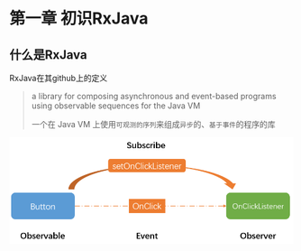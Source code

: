 # 第一章 初识RxJava

## 什么是RxJava

RxJava在其github上的定义

> a library for composing asynchronous and event-based programs using observable sequences for the Java VM
>
> 一个在 Java VM 上使用`可观测的序列`来组成`异步`的、`基于事件`的程序的库

![](/assets/观察者模式.png)

